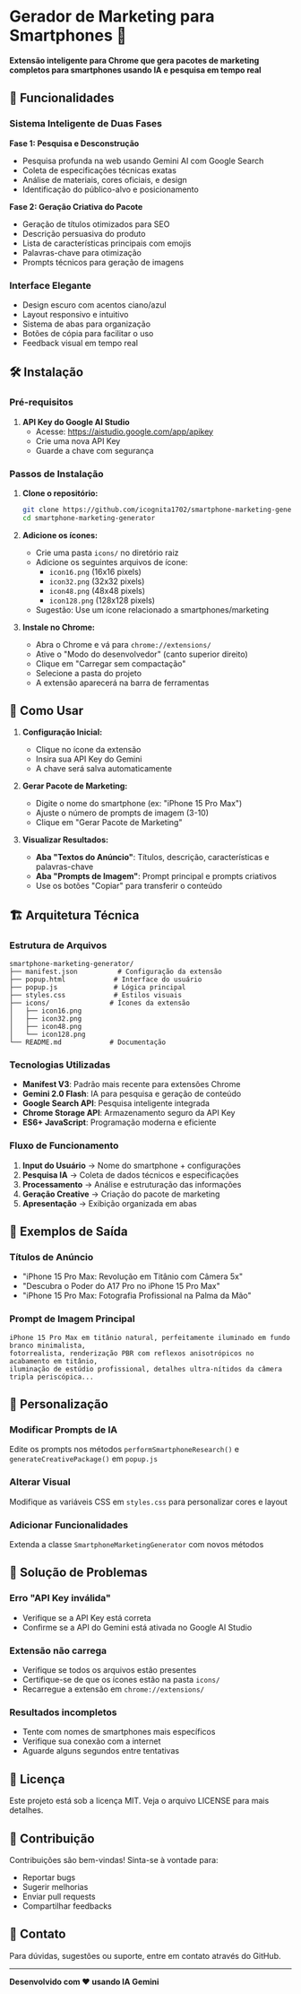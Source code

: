 # Gerador de Marketing para Smartphones 📱

**Extensão inteligente para Chrome que gera pacotes de marketing completos para smartphones usando IA e pesquisa em tempo real**

## 🚀 Funcionalidades

### Sistema Inteligente de Duas Fases

**Fase 1: Pesquisa e Desconstrução**
- Pesquisa profunda na web usando Gemini AI com Google Search
- Coleta de especificações técnicas exatas
- Análise de materiais, cores oficiais, e design
- Identificação do público-alvo e posicionamento

**Fase 2: Geração Criativa do Pacote**
- Geração de títulos otimizados para SEO
- Descrição persuasiva do produto
- Lista de características principais com emojis
- Palavras-chave para otimização
- Prompts técnicos para geração de imagens

### Interface Elegante
- Design escuro com acentos ciano/azul
- Layout responsivo e intuitivo
- Sistema de abas para organização
- Botões de cópia para facilitar o uso
- Feedback visual em tempo real

## 🛠️ Instalação

### Pré-requisitos
1. **API Key do Google AI Studio**
   - Acesse: https://aistudio.google.com/app/apikey
   - Crie uma nova API Key
   - Guarde a chave com segurança

### Passos de Instalação

1. **Clone o repositório:**
   ```bash
   git clone https://github.com/icognita1702/smartphone-marketing-generator.git
   cd smartphone-marketing-generator
   ```

2. **Adicione os ícones:**
   - Crie uma pasta `icons/` no diretório raiz
   - Adicione os seguintes arquivos de ícone:
     - `icon16.png` (16x16 pixels)
     - `icon32.png` (32x32 pixels)
     - `icon48.png` (48x48 pixels)
     - `icon128.png` (128x128 pixels)
   - Sugestão: Use um ícone relacionado a smartphones/marketing

3. **Instale no Chrome:**
   - Abra o Chrome e vá para `chrome://extensions/`
   - Ative o "Modo do desenvolvedor" (canto superior direito)
   - Clique em "Carregar sem compactação"
   - Selecione a pasta do projeto
   - A extensão aparecerá na barra de ferramentas

## 📝 Como Usar

1. **Configuração Inicial:**
   - Clique no ícone da extensão
   - Insira sua API Key do Gemini
   - A chave será salva automaticamente

2. **Gerar Pacote de Marketing:**
   - Digite o nome do smartphone (ex: "iPhone 15 Pro Max")
   - Ajuste o número de prompts de imagem (3-10)
   - Clique em "Gerar Pacote de Marketing"

3. **Visualizar Resultados:**
   - **Aba "Textos do Anúncio"**: Títulos, descrição, características e palavras-chave
   - **Aba "Prompts de Imagem"**: Prompt principal e prompts criativos
   - Use os botões "Copiar" para transferir o conteúdo

## 🏗️ Arquitetura Técnica

### Estrutura de Arquivos
```
smartphone-marketing-generator/
├── manifest.json          # Configuração da extensão
├── popup.html            # Interface do usuário
├── popup.js              # Lógica principal
├── styles.css            # Estilos visuais
├── icons/               # Ícones da extensão
│   ├── icon16.png
│   ├── icon32.png
│   ├── icon48.png
│   └── icon128.png
└── README.md            # Documentação
```

### Tecnologias Utilizadas
- **Manifest V3**: Padrão mais recente para extensões Chrome
- **Gemini 2.0 Flash**: IA para pesquisa e geração de conteúdo
- **Google Search API**: Pesquisa inteligente integrada
- **Chrome Storage API**: Armazenamento seguro da API Key
- **ES6+ JavaScript**: Programação moderna e eficiente

### Fluxo de Funcionamento
1. **Input do Usuário** → Nome do smartphone + configurações
2. **Pesquisa IA** → Coleta de dados técnicos e especificações
3. **Processamento** → Análise e estruturação das informações
4. **Geração Creative** → Criação do pacote de marketing
5. **Apresentação** → Exibição organizada em abas

## 🎨 Exemplos de Saída

### Títulos de Anúncio
- "iPhone 15 Pro Max: Revolução em Titânio com Câmera 5x"
- "Descubra o Poder do A17 Pro no iPhone 15 Pro Max"
- "iPhone 15 Pro Max: Fotografia Profissional na Palma da Mão"

### Prompt de Imagem Principal
```
iPhone 15 Pro Max em titânio natural, perfeitamente iluminado em fundo branco minimalista, 
fotorrealista, renderização PBR com reflexos anisotrópicos no acabamento em titânio, 
iluminação de estúdio profissional, detalhes ultra-nítidos da câmera tripla periscópica...
```

## 🔧 Personalização

### Modificar Prompts de IA
Edite os prompts nos métodos `performSmartphoneResearch()` e `generateCreativePackage()` em `popup.js`

### Alterar Visual
Modifique as variáveis CSS em `styles.css` para personalizar cores e layout

### Adicionar Funcionalidades
Extenda a classe `SmartphoneMarketingGenerator` com novos métodos

## 🐛 Solução de Problemas

### Erro "API Key inválida"
- Verifique se a API Key está correta
- Confirme se a API do Gemini está ativada no Google AI Studio

### Extensão não carrega
- Verifique se todos os arquivos estão presentes
- Certifique-se de que os ícones estão na pasta `icons/`
- Recarregue a extensão em `chrome://extensions/`

### Resultados incompletos
- Tente com nomes de smartphones mais específicos
- Verifique sua conexão com a internet
- Aguarde alguns segundos entre tentativas

## 📄 Licença

Este projeto está sob a licença MIT. Veja o arquivo LICENSE para mais detalhes.

## 🤝 Contribuição

Contribuições são bem-vindas! Sinta-se à vontade para:
- Reportar bugs
- Sugerir melhorias
- Enviar pull requests
- Compartilhar feedbacks

## 📧 Contato

Para dúvidas, sugestões ou suporte, entre em contato através do GitHub.

---

**Desenvolvido com ❤️ usando IA Gemini**